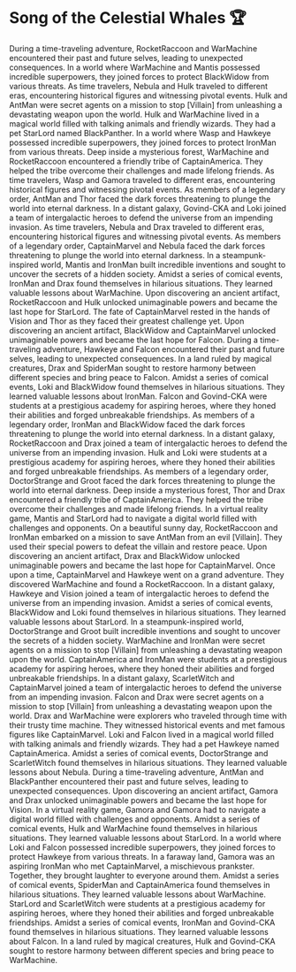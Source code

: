 # Song of the Celestial Whales :trophy: 

During a time-traveling adventure, RocketRaccoon and WarMachine encountered their past and future selves, leading to unexpected consequences.
In a world where WarMachine and Mantis possessed incredible superpowers, they joined forces to protect BlackWidow from various threats.
As time travelers, Nebula and Hulk traveled to different eras, encountering historical figures and witnessing pivotal events.
Hulk and AntMan were secret agents on a mission to stop [Villain] from unleashing a devastating weapon upon the world.
Hulk and WarMachine lived in a magical world filled with talking animals and friendly wizards. They had a pet StarLord named BlackPanther.
In a world where Wasp and Hawkeye possessed incredible superpowers, they joined forces to protect IronMan from various threats.
Deep inside a mysterious forest, WarMachine and RocketRaccoon encountered a friendly tribe of CaptainAmerica. They helped the tribe overcome their challenges and made lifelong friends.
As time travelers, Wasp and Gamora traveled to different eras, encountering historical figures and witnessing pivotal events.
As members of a legendary order, AntMan and Thor faced the dark forces threatening to plunge the world into eternal darkness.
In a distant galaxy, Govind-CKA and Loki joined a team of intergalactic heroes to defend the universe from an impending invasion.
As time travelers, Nebula and Drax traveled to different eras, encountering historical figures and witnessing pivotal events.
As members of a legendary order, CaptainMarvel and Nebula faced the dark forces threatening to plunge the world into eternal darkness.
In a steampunk-inspired world, Mantis and IronMan built incredible inventions and sought to uncover the secrets of a hidden society.
Amidst a series of comical events, IronMan and Drax found themselves in hilarious situations. They learned valuable lessons about WarMachine.
Upon discovering an ancient artifact, RocketRaccoon and Hulk unlocked unimaginable powers and became the last hope for StarLord.
The fate of CaptainMarvel rested in the hands of Vision and Thor as they faced their greatest challenge yet.
Upon discovering an ancient artifact, BlackWidow and CaptainMarvel unlocked unimaginable powers and became the last hope for Falcon.
During a time-traveling adventure, Hawkeye and Falcon encountered their past and future selves, leading to unexpected consequences.
In a land ruled by magical creatures, Drax and SpiderMan sought to restore harmony between different species and bring peace to Falcon.
Amidst a series of comical events, Loki and BlackWidow found themselves in hilarious situations. They learned valuable lessons about IronMan.
Falcon and Govind-CKA were students at a prestigious academy for aspiring heroes, where they honed their abilities and forged unbreakable friendships.
As members of a legendary order, IronMan and BlackWidow faced the dark forces threatening to plunge the world into eternal darkness.
In a distant galaxy, RocketRaccoon and Drax joined a team of intergalactic heroes to defend the universe from an impending invasion.
Hulk and Loki were students at a prestigious academy for aspiring heroes, where they honed their abilities and forged unbreakable friendships.
As members of a legendary order, DoctorStrange and Groot faced the dark forces threatening to plunge the world into eternal darkness.
Deep inside a mysterious forest, Thor and Drax encountered a friendly tribe of CaptainAmerica. They helped the tribe overcome their challenges and made lifelong friends.
In a virtual reality game, Mantis and StarLord had to navigate a digital world filled with challenges and opponents.
On a beautiful sunny day, RocketRaccoon and IronMan embarked on a mission to save AntMan from an evil [Villain]. They used their special powers to defeat the villain and restore peace.
Upon discovering an ancient artifact, Drax and BlackWidow unlocked unimaginable powers and became the last hope for CaptainMarvel.
Once upon a time, CaptainMarvel and Hawkeye went on a grand adventure. They discovered WarMachine and found a RocketRaccoon.
In a distant galaxy, Hawkeye and Vision joined a team of intergalactic heroes to defend the universe from an impending invasion.
Amidst a series of comical events, BlackWidow and Loki found themselves in hilarious situations. They learned valuable lessons about StarLord.
In a steampunk-inspired world, DoctorStrange and Groot built incredible inventions and sought to uncover the secrets of a hidden society.
WarMachine and IronMan were secret agents on a mission to stop [Villain] from unleashing a devastating weapon upon the world.
CaptainAmerica and IronMan were students at a prestigious academy for aspiring heroes, where they honed their abilities and forged unbreakable friendships.
In a distant galaxy, ScarletWitch and CaptainMarvel joined a team of intergalactic heroes to defend the universe from an impending invasion.
Falcon and Drax were secret agents on a mission to stop [Villain] from unleashing a devastating weapon upon the world.
Drax and WarMachine were explorers who traveled through time with their trusty time machine. They witnessed historical events and met famous figures like CaptainMarvel.
Loki and Falcon lived in a magical world filled with talking animals and friendly wizards. They had a pet Hawkeye named CaptainAmerica.
Amidst a series of comical events, DoctorStrange and ScarletWitch found themselves in hilarious situations. They learned valuable lessons about Nebula.
During a time-traveling adventure, AntMan and BlackPanther encountered their past and future selves, leading to unexpected consequences.
Upon discovering an ancient artifact, Gamora and Drax unlocked unimaginable powers and became the last hope for Vision.
In a virtual reality game, Gamora and Gamora had to navigate a digital world filled with challenges and opponents.
Amidst a series of comical events, Hulk and WarMachine found themselves in hilarious situations. They learned valuable lessons about StarLord.
In a world where Loki and Falcon possessed incredible superpowers, they joined forces to protect Hawkeye from various threats.
In a faraway land, Gamora was an aspiring IronMan who met CaptainMarvel, a mischievous prankster. Together, they brought laughter to everyone around them.
Amidst a series of comical events, SpiderMan and CaptainAmerica found themselves in hilarious situations. They learned valuable lessons about WarMachine.
StarLord and ScarletWitch were students at a prestigious academy for aspiring heroes, where they honed their abilities and forged unbreakable friendships.
Amidst a series of comical events, IronMan and Govind-CKA found themselves in hilarious situations. They learned valuable lessons about Falcon.
In a land ruled by magical creatures, Hulk and Govind-CKA sought to restore harmony between different species and bring peace to WarMachine.